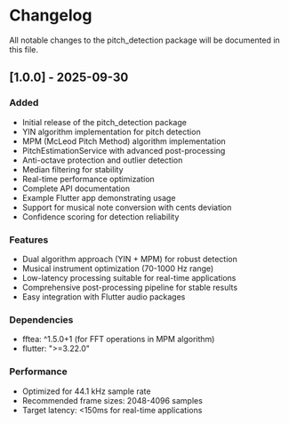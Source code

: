 # Changelog

All notable changes to the pitch_detection package will be documented in this file.

## [1.0.0] - 2025-09-30

### Added
- Initial release of the pitch_detection package
- YIN algorithm implementation for pitch detection
- MPM (McLeod Pitch Method) algorithm implementation
- PitchEstimationService with advanced post-processing
- Anti-octave protection and outlier detection
- Median filtering for stability
- Real-time performance optimization
- Complete API documentation
- Example Flutter app demonstrating usage
- Support for musical note conversion with cents deviation
- Confidence scoring for detection reliability

### Features
- Dual algorithm approach (YIN + MPM) for robust detection
- Musical instrument optimization (70-1000 Hz range)
- Low-latency processing suitable for real-time applications
- Comprehensive post-processing pipeline for stable results
- Easy integration with Flutter audio packages

### Dependencies
- fftea: ^1.5.0+1 (for FFT operations in MPM algorithm)
- flutter: ">=3.22.0"

### Performance
- Optimized for 44.1 kHz sample rate
- Recommended frame sizes: 2048-4096 samples
- Target latency: <150ms for real-time applications